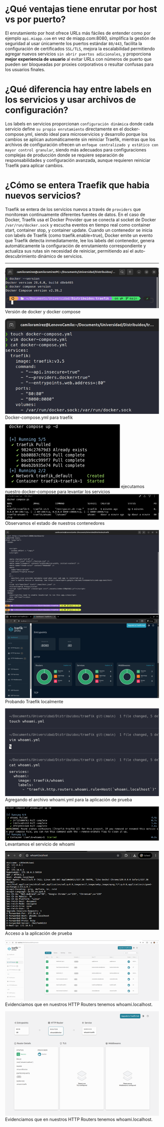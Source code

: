 # ¿Qué ventajas tiene enrutar por host vs por puerto? 
El enrutamiento por host ofrece URLs más fáciles de entender como por ejemplo `api.miapp.com` en vez de miapp.com:8080, simplifica la gestión de seguridad al usar únicamente los puertos estándar `80/443`, facilita la configuración de certificados `SSL/TLS`, mejora la escalabilidad permitiendo agregar nuevos servicios `sin abrir puertos adicionales`, y proporciona **mejor experiencia de usuario** al evitar URLs con números de puerto que pueden ser bloqueadas por proxies corporativos o resultar confusas para los usuarios finales.

# ¿Qué diferencia hay entre labels en los servicios y usar archivos de configuración?
Los labels en servicios proporcionan `configuración dinámica` donde cada servicio define `su propio enrutamiento` directamente en el docker-compose.yml, siendo ideal para microservicios y desarrollo porque los cambios se aplican automáticamente sin reiniciar Traefik, mientras que los archivos de configuración ofrecen un `enfoque centralizado y estático con mayor control granular`, siendo más adecuados para configuraciones complejas de producción donde se requiere separación de responsabilidades y configuración avanzada, aunque requieren reiniciar Traefik para aplicar cambios.

# ¿Cómo se entera Traefik que habia nuevos servicios?
Traefik se entera de los servicios nuevos a través de `providers` que monitorean continuamente diferentes fuentes de datos. En el caso de Docker, Traefik usa el Docker Provider que se conecta al socket de Docker `/var/run/docker.sock` y escucha eventos en tiempo real como container start, container stop, y container update. Cuando un contenedor se inicia con labels de Traefik (como traefik.enable=true), Docker emite un evento que Traefik detecta inmediatamente, lee los labels del contenedor, genera automáticamente la configuración de enrutamiento correspondiente y actualiza sus rutas sin necesidad de reiniciar, permitiendo así el auto-descubrimiento dinámico de servicios.

---
![alt text](image-1.png) Versión de docker y docker compose

![alt text](image-2.png) Docker-compose.yml para traefik

![alt text](punto2.png) ejecutamos nuestro docker-compose para levantar los servicios
![alt text](composeps.png) Observamos el estado de nuestros contenedores

![alt text](image-3.png) 
![alt text](image-4.png) Probando Traefik localmente

![alt text](image-5.png) Agregando el archivo whoami.yml para la aplicación de prueba

![alt text](whoami.png) Levantamos el servicio de whoami

![alt text](image-6.png) Acceso a la aplicación de prueba

![alt text](routers.png) Evidenciamos que en nuestros HTTP Routers tenemos whoami.localhost.

![alt text](router.png) Evidenciamos que en nuestros HTTP Routers tenemos whoami.localhost.
